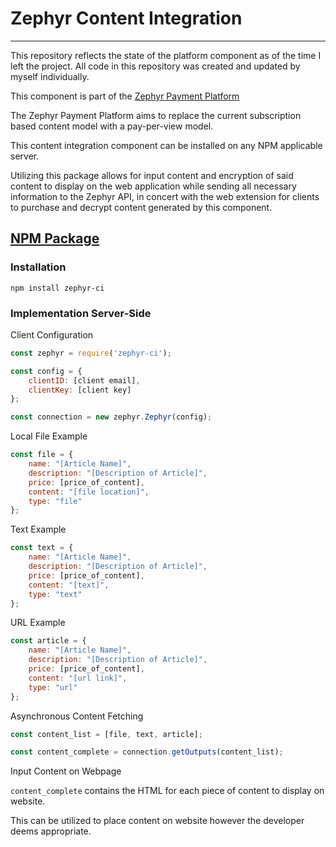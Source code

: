 # Zephyr Content Integration
***
This repository reflects the state of the platform component as of the time I left the project. All code in this repository was created and updated by myself individually.

This component is part of the [Zephyr Payment Platform](https://gitlab.com/zephyr-payments)

The Zephyr Payment Platform aims to replace the current subscription based content model with a pay-per-view model.

This content integration component can be installed on any NPM applicable server.

Utilizing this package allows for input content and encryption of said content to display on the web application while sending all necessary information to the Zephyr API, in concert with the web extension for clients to purchase and decrypt content generated by this component.

## [NPM Package](https://www.npmjs.com/package/zephyr-ci)

### Installation
`npm install zephyr-ci`

### Implementation Server-Side
Client Configuration
```javascript
const zephyr = require('zephyr-ci');

const config = {
    clientID: [client email],
    clientKey: [client key]
};

const connection = new zephyr.Zephyr(config);
```

Local File Example
```javascript
const file = {
    name: "[Article Name]",
    description: "[Description of Article]",
    price: [price_of_content],
    content: "[file location]",
    type: "file"
};
```

Text Example
```javascript
const text = {
    name: "[Article Name]",
    description: "[Description of Article]",
    price: [price_of_content],
    content: "[text]",
    type: "text"
};
```

URL Example
```javascript
const article = {
    name: "[Article Name]",
    description: "[Description of Article]",
    price: [price_of_content],
    content: "[url link]",
    type: "url"
};
```

Asynchronous Content Fetching
```javascript
const content_list = [file, text, article];

const content_complete = connection.getOutputs(content_list);
```

Input Content on Webpage

`content_complete` contains the HTML for each piece of content to display on website.

This can be utilized to place content on website however the developer deems appropriate.
